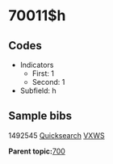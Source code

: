 # 70011$h

## Codes

-   Indicators
    -   First: 1
    -   Second: 1
-   Subfield: h

## Sample bibs

1492545 [Quicksearch](https://search.library.yale.edu/catalog/1492545) [VXWS](http://prodorbis.library.yale.edu:7014/vxws/GetHoldingsService?bibId=1492545)

**Parent topic:**[700](../../tags/700/700.md)

